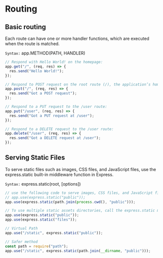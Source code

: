 # Routing

## Basic routing

Each route can have one or more handler functions, which are executed when the route is matched.

`Syntax:` app.METHOD(PATH, HANDLER)

```js
// Respond with Hello World! on the homepage:
app.get("/", (req, res) => {
  res.send("Hello World!");
});

// Respond to POST request on the root route (/), the application’s home page:
app.post("/", (req, res) => {
  res.send("Got a POST request");
});

// Respond to a PUT request to the /user route:
app.put("/user", (req, res) => {
  res.send("Got a PUT request at /user");
});

// Respond to a DELETE request to the /user route:
app.delete("/user", (req, res) => {
  res.send("Got a DELETE request at /user");
});
```

## Serving Static Files

To serve static files such as images, CSS files, and JavaScript files, use the express.static built-in middleware function in Express.

`Syntax:` express.static(root, [options])

```js
// use the following code to serve images, CSS files, and JavaScript files in a directory named public
// app.use(express.static("public"));
app.use(express.static(path.join(process.cwd(), "public")));

// To use multiple static assets directories, call the express.static middleware function multiple times:
app.use(express.static("public"));
app.use(express.static("files"));

// Virtual Path
app.use("/static", express.static("public"));

// Safer method
const path = require("path");
app.use("/static", express.static(path.join(__dirname, "public")));
```
